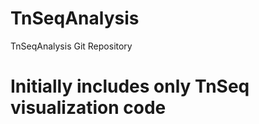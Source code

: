 # TnSeqAnalysis

TnSeqAnalysis Git Repository

Initially includes only TnSeq visualization code
=======
